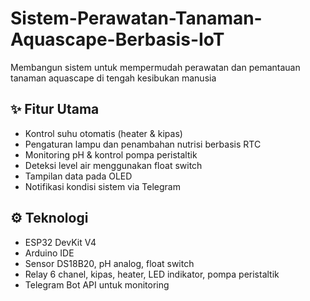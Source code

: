 # Sistem-Perawatan-Tanaman-Aquascape-Berbasis-IoT
Membangun sistem untuk mempermudah perawatan dan pemantauan tanaman aquascape di tengah kesibukan manusia


## ✨ Fitur Utama
- Kontrol suhu otomatis (heater & kipas)
- Pengaturan lampu dan penambahan nutrisi berbasis RTC
- Monitoring pH & kontrol pompa peristaltik
- Deteksi level air menggunakan float switch
- Tampilan data pada OLED
- Notifikasi kondisi sistem via Telegram

## ⚙️ Teknologi
- ESP32 DevKit V4  
- Arduino IDE   
- Sensor DS18B20, pH analog, float switch  
- Relay 6 chanel, kipas, heater, LED indikator, pompa peristaltik  
- Telegram Bot API untuk monitoring
